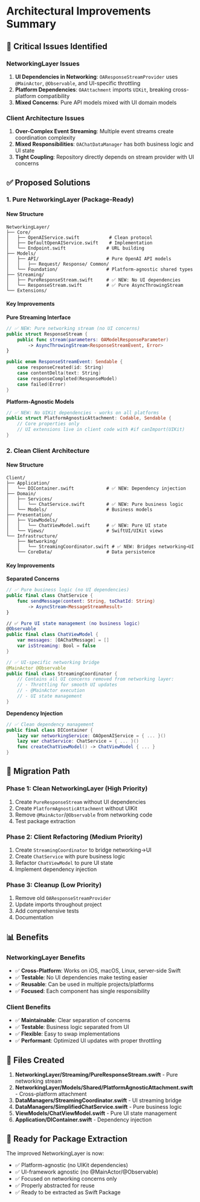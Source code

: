 # Architectural Improvements Summary

## 🚨 Critical Issues Identified

### NetworkingLayer Issues
1. **UI Dependencies in Networking**: `OAResponseStreamProvider` uses `@MainActor`, `@Observable`, and UI-specific throttling
2. **Platform Dependencies**: `OAAttachment` imports `UIKit`, breaking cross-platform compatibility
3. **Mixed Concerns**: Pure API models mixed with UI domain models

### Client Architecture Issues
1. **Over-Complex Event Streaming**: Multiple event streams create coordination complexity
2. **Mixed Responsibilities**: `OAChatDataManager` has both business logic and UI state
3. **Tight Coupling**: Repository directly depends on stream provider with UI concerns

## ✅ Proposed Solutions

### 1. Pure NetworkingLayer (Package-Ready)

#### New Structure
```
NetworkingLayer/
├── Core/
│   ├── OpenAIService.swift           # Clean protocol
│   ├── DefaultOpenAIService.swift    # Implementation
│   └── Endpoint.swift               # URL building
├── Models/
│   ├── API/                         # Pure OpenAI API models
│   │   ├── Request/ Response/ Common/
│   └── Foundation/                  # Platform-agnostic shared types
├── Streaming/
│   ├── PureResponseStream.swift     # ✅ NEW: No UI dependencies
│   └── ResponseStream.swift         # ✅ Pure AsyncThrowingStream
└── Extensions/
```

#### Key Improvements

**Pure Streaming Interface**
```swift
// ✅ NEW: Pure networking stream (no UI concerns)
public struct ResponseStream {
    public func stream(parameters: OAModelResponseParameter) 
        -> AsyncThrowingStream<ResponseStreamEvent, Error>
}

public enum ResponseStreamEvent: Sendable {
    case responseCreated(id: String)
    case contentDelta(text: String)
    case responseCompleted(ResponseModel)
    case failed(Error)
}
```

**Platform-Agnostic Models**
```swift
// ✅ NEW: No UIKit dependencies - works on all platforms
public struct PlatformAgnosticAttachment: Codable, Sendable {
    // Core properties only
    // UI extensions live in client code with #if canImport(UIKit)
}
```

### 2. Clean Client Architecture

#### New Structure
```
Client/
├── Application/
│   └── DIContainer.swift            # ✅ NEW: Dependency injection
├── Domain/
│   ├── Services/
│   │   └── ChatService.swift        # ✅ NEW: Pure business logic
│   └── Models/                      # Business models
├── Presentation/
│   ├── ViewModels/
│   │   └── ChatViewModel.swift      # ✅ NEW: Pure UI state
│   └── Views/                       # SwiftUI/UIKit views
└── Infrastructure/
    ├── Networking/
    │   └── StreamingCoordinator.swift # ✅ NEW: Bridges networking→UI
    └── CoreData/                    # Data persistence
```

#### Key Improvements

**Separated Concerns**
```swift
// ✅ Pure business logic (no UI dependencies)
public final class ChatService {
    func sendMessage(content: String, toChatId: String) 
        -> AsyncStream<MessageStreamResult>
}

// ✅ Pure UI state management (no business logic)
@Observable
public final class ChatViewModel {
    var messages: [OAChatMessage] = []
    var isStreaming: Bool = false
}

// ✅ UI-specific networking bridge
@MainActor @Observable
public final class StreamingCoordinator {
    // Contains all UI concerns removed from networking layer:
    // - Throttling for smooth UI updates
    // - @MainActor execution
    // - UI state management
}
```

**Dependency Injection**
```swift
// ✅ Clean dependency management
public final class DIContainer {
    lazy var networkingService: OAOpenAIService = { ... }()
    lazy var chatService: ChatService = { ... }()
    func createChatViewModel() -> ChatViewModel { ... }
}
```

## 🔄 Migration Path

### Phase 1: Clean NetworkingLayer (High Priority)
1. Create `PureResponseStream` without UI dependencies
2. Create `PlatformAgnosticAttachment` without UIKit
3. Remove `@MainActor`/`@Observable` from networking code
4. Test package extraction

### Phase 2: Client Refactoring (Medium Priority)
1. Create `StreamingCoordinator` to bridge networking→UI
2. Create `ChatService` with pure business logic
3. Refactor `ChatViewModel` to pure UI state
4. Implement dependency injection

### Phase 3: Cleanup (Low Priority)
1. Remove old `OAResponseStreamProvider`
2. Update imports throughout project
3. Add comprehensive tests
4. Documentation

## 📊 Benefits

### NetworkingLayer Benefits
- ✅ **Cross-Platform**: Works on iOS, macOS, Linux, server-side Swift
- ✅ **Testable**: No UI dependencies make testing easier
- ✅ **Reusable**: Can be used in multiple projects/platforms
- ✅ **Focused**: Each component has single responsibility

### Client Benefits
- ✅ **Maintainable**: Clear separation of concerns
- ✅ **Testable**: Business logic separated from UI
- ✅ **Flexible**: Easy to swap implementations
- ✅ **Performant**: Optimized UI updates with proper throttling

## 🎯 Files Created

1. **NetworkingLayer/Streaming/PureResponseStream.swift** - Pure networking stream
2. **NetworkingLayer/Models/Shared/PlatformAgnosticAttachment.swift** - Cross-platform attachment
3. **DataManagers/StreamingCoordinator.swift** - UI streaming bridge
4. **DataManagers/SimplifiedChatService.swift** - Pure business logic
5. **ViewModels/ChatViewModel.swift** - Pure UI state management
6. **Application/DIContainer.swift** - Dependency injection

## 🚀 Ready for Package Extraction

The improved NetworkingLayer is now:
- ✅ Platform-agnostic (no UIKit dependencies)
- ✅ UI-framework agnostic (no @MainActor/@Observable)
- ✅ Focused on networking concerns only
- ✅ Properly abstracted for reuse
- ✅ Ready to be extracted as Swift Package